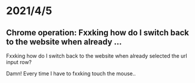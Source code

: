 # 2021/4/5
## Chrome operation: Fxxking how do I switch back to the website when already ...
Fxxking how do I switch back to the website when already selected the url input row?

Damn! Every time I have to fxxking touch the mouse..